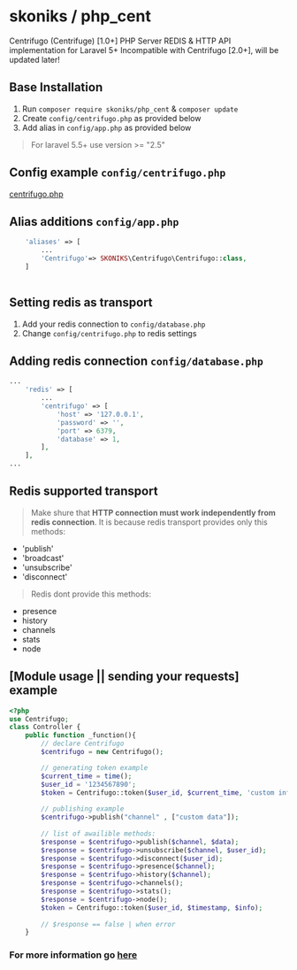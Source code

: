 # skoniks / php_cent
Centrifugo (Centrifuge) [1.0+] PHP Server REDIS & HTTP API implementation for Laravel 5+
Incompatible with Centrifugo [2.0+], will be updated later!
## Base Installation
1. Run `composer require skoniks/php_cent` & `composer update`
2. Create `config/centrifugo.php` as provided below
3. Add alias in `config/app.php` as provided below

>For laravel 5.5+ use version >= "2.5"

## Config example `config/centrifugo.php`
[centrifugo.php](https://github.com/skoniks/php_cent/blob/master/centrifugo.php)

## Alias additions `config/app.php`
```php
    'aliases' => [
        ...
        'Centrifugo'=> SKONIKS\Centrifugo\Centrifugo::class,
    ]
    
```

## Setting redis as transport
1. Add your redis connection to `config/database.php`
2. Change `config/centrifugo.php` to redis settings

## Adding redis connection `config/database.php`
```php
...
    'redis' => [
        ...
        'centrifugo' => [
            'host' => '127.0.0.1',
            'password' => '',
            'port' => 6379,
            'database' => 1,
        ],
    ],
...
```

## Redis supported transport
>Make shure that **HTTP connection must work independently from redis connection**.
>It is because redis transport provides only this methods:
* 'publish' 
* 'broadcast' 
* 'unsubscribe' 
* 'disconnect'

>Redis dont provide this methods:
* presence
* history
* channels
* stats
* node

## [Module usage || sending your requests] example
```php
<?php
use Centrifugo;
class Controller {
    public function _function(){
        // declare Centrifugo
        $centrifugo = new Centrifugo();

        // generating token example
        $current_time = time();
        $user_id = '1234567890';
        $token = Centrifugo::token($user_id, $current_time, 'custom info');
                                
        // publishing example
        $centrifugo->publish("channel" , ["custom data"]);
        
        // list of awailible methods: 
        $response = $centrifugo->publish($channel, $data);
        $response = $centrifugo->unsubscribe($channel, $user_id);
        $response = $centrifugo->disconnect($user_id);
        $response = $centrifugo->presence($channel);
        $response = $centrifugo->history($channel);
        $response = $centrifugo->channels();
        $response = $centrifugo->stats();
        $response = $centrifugo->node();
        $token = Centrifugo::token($user_id, $timestamp, $info);
                                
        // $response == false | when error
    }
```
### For more information go [here](https://fzambia.gitbooks.io/centrifugal/content/)
